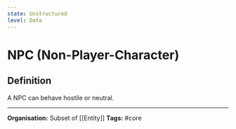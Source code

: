 ```yaml
---
state: Unstructured
level: Data
---
```

# NPC (Non-Player-Character)
## Definition
A NPC can behave hostile or neutral.

___
**Organisation:** Subset of [[Entity]]
**Tags:** #core 
